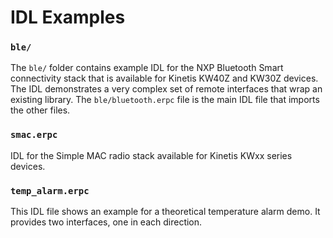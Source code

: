 # IDL Examples

### `ble/`

The `ble/` folder contains example IDL for the NXP Bluetooth Smart connectivity stack that is available for Kinetis KW40Z and KW30Z devices. The IDL demonstrates a very complex set of remote interfaces that wrap an existing library. The `ble/bluetooth.erpc` file is the main IDL file that imports the other files.

### `smac.erpc`

IDL for the Simple MAC radio stack available for Kinetis KWxx series devices.

### `temp_alarm.erpc`

This IDL file shows an example for a theoretical temperature alarm demo. It provides two interfaces, one in each direction.


